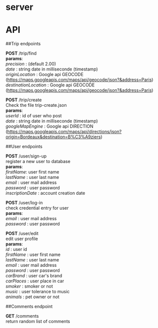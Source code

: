 # server


# API

##Trip endpoints

**POST** /trip/find </br>
**params**: </br>
*precision* : (default 2.00) </br>
*date* : string date in milliseconde (timestamp) </br>
*originLocation* : Google api GEOCODE  (https://maps.googleapis.com/maps/api/geocode/json?&address=Paris) </br>
*destinationLocation* : Google api GEOCODE  (https://maps.googleapis.com/maps/api/geocode/json?&address=Paris) </br>


**POST** /trip/create </br>
Check the file trip-create.json </br>
**params**: </br>
*userId* : id of user who post </br>
*date* : string date in milliseconde (timestamp) </br>
*googleMapEngine* : Google api DIRECTION (https://maps.googleapis.com/maps/api/directions/json?origin=Bordeaux&destination=B%C3%A9ziers) </br>


##User endpoints

**POST** /user/sign-up </br>
register a new user to database </br>
**params**: </br>
*firstName*: user first name </br>
*lastName* : user last name </br>
*email* : user mail address </br>
*password* : user password </br>
*inscriptionDate* : account creation date </br>

**POST** /user/log-in </br>
check credential entry for user </br>
**params**: </br>
*email* : user mail address </br>
*password* : user password </br>

**POST** /user/edit </br>
edit user profile </br>
**params**: </br>
*id* : user id </br>
*firstName* : user first name </br>
*lastName* : user last name </br>
*email* : user mail address </br>
*password* : user password </br>
*carBrand* : user car's brand </br>
*carPlaces* : user place in car </br>
*smoker* : smoker or not </br>
*music* : user tolerance to music </br>
*animals* : pet owner or not </br>


##Comments endpoint

**GET** /comments </br>
return random list of comments </br>
